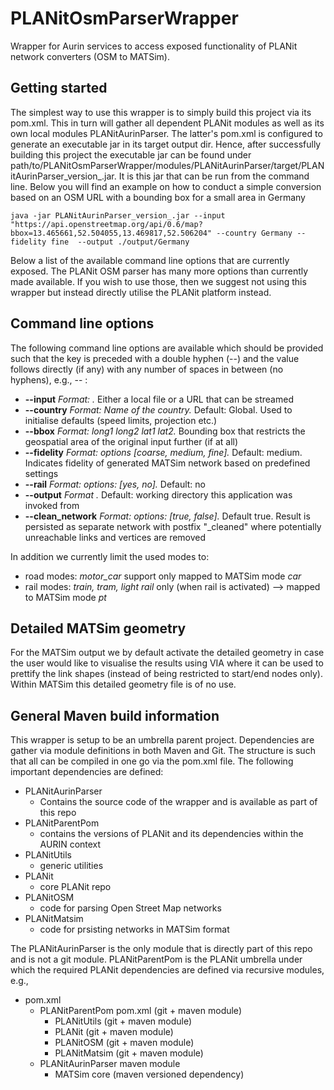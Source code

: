 # PLANitOsmParserWrapper

Wrapper for Aurin services to access exposed functionality of PLANit network converters (OSM to MATSim).

## Getting started

The simplest way to use this wrapper is to simply build this project via its pom.xml. This in turn will gather all dependent PLANit modules as well as its own local modules PLANitAurinParser. The latter's pom.xml is configured to generate an executable jar in its target output dir. Hence, after successfully building this project the executable jar can be found under path/to/PLANitOsmParserWrapper/modules/PLANitAurinParser/target/PLANitAurinParser_version_.jar. It is this jar that can be run from the command line. Below you will find an example on how to conduct a simple conversion based on an OSM URL with a bounding box for a small area in Germany

```
java -jar PLANitAurinParser_version_.jar --input "https://api.openstreetmap.org/api/0.6/map?bbox=13.465661,52.504055,13.469817,52.506204" --country Germany --fidelity fine  --output ./output/Germany
```

Below a list of the available command line options that are currently exposed. The PLANit OSM parser has many more options than currently made available. If you wish to use those, then we suggest not using this wrapper but instead directly utilise the PLANit platform instead.

## Command line options

The following command line options are available which should be provided such that the key is preceded with a double hyphen (--) and the value follows directly (if any) with any number of spaces in between (no hyphens), e.g., --<key> <value>:
 
 * **--input**    *Format: <path to input file>.* Either a local file or a URL that can be streamed
 * **--country**  *Format: Name of the country.* Default: Global. Used to initialise defaults (speed limits, projection etc.) 
 * **--bbox**     *Format: long1 long2 lat1 lat2.* Bounding box that restricts the geospatial area of the original input further (if at all)
 * **--fidelity** *Format: options [coarse, medium, fine].* Default: medium. Indicates fidelity of generated MATSim network based on predefined settings
 * **--rail** *Format: options: [yes, no].* Default: no
 * **--output** *Format <path to output directory>.* Default: working directory this application was invoked from
 * **--clean_network** *Format: options: [true, false].* Default true. Result is persisted as separate network with postfix "_cleaned" where potentially unreachable links and vertices are removed
 
 In addition we currently limit the used modes to:
 
 * road modes: *motor_car* support only mapped to MATSim mode *car*
 * rail modes: *train, tram, light rail* only (when rail is activated) --> mapped to MATSim mode *pt*

## Detailed MATSim geometry

For the MATSim output we by default activate the detailed geometry in case the user would like to visualise the results using VIA
where it can be used to prettify the link shapes (instead of being restricted to start/end nodes only). Within MATSim this detailed geometry file is of no use.

## General Maven build information 

This wrapper is setup to be an umbrella parent project. Dependencies are gather via module definitions in both Maven and Git. The structure is such that all can be compiled in one go via the pom.xml file. The following important dependencies are defined:

* PLANitAurinParser
    * Contains the source code of the wrapper and is available as part of this repo 
* PLANitParentPom
    * contains the versions of PLANit and its dependencies within the AURIN context
* PLANitUtils
    * generic utilities 
* PLANit
    * core PLANit repo 
* PLANitOSM
    * code for parsing Open Street Map networks 
* PLANitMatsim
    * code for prsisting networks in MATSim format

The PLANitAurinParser is the only module that is directly part of this repo and is not a git module. 
PLANitParentPom is the PLANit umbrella under which the required PLANit dependencies are defined via recursive modules, e.g.,

* pom.xml
    * PLANitParentPom pom.xml (git + maven module)
        * PLANitUtils (git + maven module) 
        * PLANit (git + maven module)
        * PLANitOSM (git + maven module)
        * PLANitMatsim (git + maven module)
    * PLANitAurinParser maven module 
        * MATSim core (maven versioned dependency)

